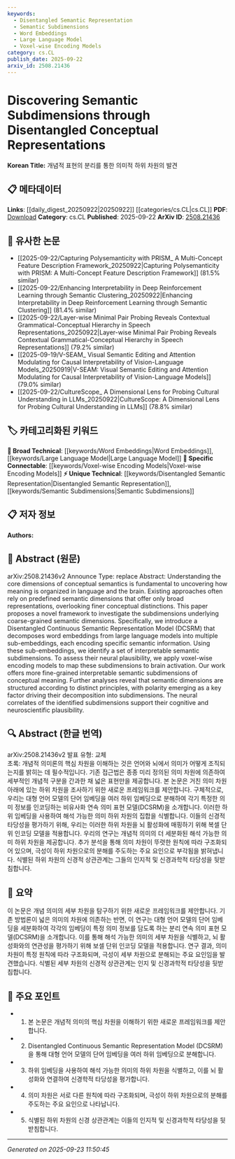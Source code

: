 ```yaml
---
keywords:
  - Disentangled Semantic Representation
  - Semantic Subdimensions
  - Word Embeddings
  - Large Language Model
  - Voxel-wise Encoding Models
category: cs.CL
publish_date: 2025-09-22
arxiv_id: 2508.21436
---
```


<!-- KEYWORD_LINKING_METADATA:
{
  "processed_timestamp": "2025-09-23T11:50:45.454293",
  "vocabulary_version": "1.0",
  "selected_keywords": [
    "Disentangled Semantic Representation",
    "Semantic Subdimensions",
    "Word Embeddings",
    "Large Language Model",
    "Voxel-wise Encoding Models"
  ],
  "rejected_keywords": [],
  "similarity_scores": {
    "Disentangled Semantic Representation": 0.78,
    "Semantic Subdimensions": 0.77,
    "Word Embeddings": 0.7,
    "Large Language Model": 0.72,
    "Voxel-wise Encoding Models": 0.75
  },
  "extraction_method": "AI_prompt_based",
  "budget_applied": true,
  "candidates_json": {
    "candidates": [
      {
        "surface": "Disentangled Continuous Semantic Representation Model",
        "canonical": "Disentangled Semantic Representation",
        "aliases": [
          "DCSRM"
        ],
        "category": "unique_technical",
        "rationale": "This model introduces a novel approach to decomposing semantic dimensions, which is central to the paper's contributions.",
        "novelty_score": 0.75,
        "connectivity_score": 0.68,
        "specificity_score": 0.82,
        "link_intent_score": 0.78
      },
      {
        "surface": "semantic subdimensions",
        "canonical": "Semantic Subdimensions",
        "aliases": [
          "subdimensions of semantics"
        ],
        "category": "unique_technical",
        "rationale": "The concept of semantic subdimensions is a key focus of the paper, offering a new perspective on semantic analysis.",
        "novelty_score": 0.7,
        "connectivity_score": 0.65,
        "specificity_score": 0.8,
        "link_intent_score": 0.77
      },
      {
        "surface": "word embeddings",
        "canonical": "Word Embeddings",
        "aliases": [
          "word vectors"
        ],
        "category": "broad_technical",
        "rationale": "Word embeddings are a fundamental component in the paper's methodology, linking to broader NLP concepts.",
        "novelty_score": 0.4,
        "connectivity_score": 0.85,
        "specificity_score": 0.6,
        "link_intent_score": 0.7
      },
      {
        "surface": "large language models",
        "canonical": "Large Language Model",
        "aliases": [
          "LLMs"
        ],
        "category": "broad_technical",
        "rationale": "Large language models are integral to the paper's framework, connecting to a wide range of NLP research.",
        "novelty_score": 0.3,
        "connectivity_score": 0.9,
        "specificity_score": 0.5,
        "link_intent_score": 0.72
      },
      {
        "surface": "voxel-wise encoding models",
        "canonical": "Voxel-wise Encoding Models",
        "aliases": [
          "voxel encoding"
        ],
        "category": "specific_connectable",
        "rationale": "These models are used to map semantic subdimensions to brain activation, linking neuroscience with computational models.",
        "novelty_score": 0.65,
        "connectivity_score": 0.7,
        "specificity_score": 0.78,
        "link_intent_score": 0.75
      }
    ],
    "ban_list_suggestions": [
      "semantic dimensions",
      "neural plausibility",
      "brain activation"
    ]
  },
  "decisions": [
    {
      "candidate_surface": "Disentangled Continuous Semantic Representation Model",
      "resolved_canonical": "Disentangled Semantic Representation",
      "decision": "linked",
      "scores": {
        "novelty": 0.75,
        "connectivity": 0.68,
        "specificity": 0.82,
        "link_intent": 0.78
      }
    },
    {
      "candidate_surface": "semantic subdimensions",
      "resolved_canonical": "Semantic Subdimensions",
      "decision": "linked",
      "scores": {
        "novelty": 0.7,
        "connectivity": 0.65,
        "specificity": 0.8,
        "link_intent": 0.77
      }
    },
    {
      "candidate_surface": "word embeddings",
      "resolved_canonical": "Word Embeddings",
      "decision": "linked",
      "scores": {
        "novelty": 0.4,
        "connectivity": 0.85,
        "specificity": 0.6,
        "link_intent": 0.7
      }
    },
    {
      "candidate_surface": "large language models",
      "resolved_canonical": "Large Language Model",
      "decision": "linked",
      "scores": {
        "novelty": 0.3,
        "connectivity": 0.9,
        "specificity": 0.5,
        "link_intent": 0.72
      }
    },
    {
      "candidate_surface": "voxel-wise encoding models",
      "resolved_canonical": "Voxel-wise Encoding Models",
      "decision": "linked",
      "scores": {
        "novelty": 0.65,
        "connectivity": 0.7,
        "specificity": 0.78,
        "link_intent": 0.75
      }
    }
  ]
}
-->

# Discovering Semantic Subdimensions through Disentangled Conceptual Representations

**Korean Title:** 개념적 표현의 분리를 통한 의미적 하위 차원의 발견

## 📋 메타데이터

**Links**: [[daily_digest_20250922|20250922]] [[categories/cs.CL|cs.CL]]
**PDF**: [Download](https://arxiv.org/pdf/2508.21436.pdf)
**Category**: cs.CL
**Published**: 2025-09-22
**ArXiv ID**: [2508.21436](https://arxiv.org/abs/2508.21436)

## 🔗 유사한 논문
- [[2025-09-22/Capturing Polysemanticity with PRISM_ A Multi-Concept Feature Description Framework_20250922|Capturing Polysemanticity with PRISM: A Multi-Concept Feature Description Framework]] (81.5% similar)
- [[2025-09-22/Enhancing Interpretability in Deep Reinforcement Learning through Semantic Clustering_20250922|Enhancing Interpretability in Deep Reinforcement Learning through Semantic Clustering]] (81.4% similar)
- [[2025-09-22/Layer-wise Minimal Pair Probing Reveals Contextual Grammatical-Conceptual Hierarchy in Speech Representations_20250922|Layer-wise Minimal Pair Probing Reveals Contextual Grammatical-Conceptual Hierarchy in Speech Representations]] (79.2% similar)
- [[2025-09-19/V-SEAM_ Visual Semantic Editing and Attention Modulating for Causal Interpretability of Vision-Language Models_20250919|V-SEAM: Visual Semantic Editing and Attention Modulating for Causal Interpretability of Vision-Language Models]] (79.0% similar)
- [[2025-09-22/CultureScope_ A Dimensional Lens for Probing Cultural Understanding in LLMs_20250922|CultureScope: A Dimensional Lens for Probing Cultural Understanding in LLMs]] (78.8% similar)

## 🏷️ 카테고리화된 키워드
**🧠 Broad Technical**: [[keywords/Word Embeddings|Word Embeddings]], [[keywords/Large Language Model|Large Language Model]]
**🔗 Specific Connectable**: [[keywords/Voxel-wise Encoding Models|Voxel-wise Encoding Models]]
**⚡ Unique Technical**: [[keywords/Disentangled Semantic Representation|Disentangled Semantic Representation]], [[keywords/Semantic Subdimensions|Semantic Subdimensions]]

## 📋 저자 정보

**Authors:** 

## 📄 Abstract (원문)

arXiv:2508.21436v2 Announce Type: replace 
Abstract: Understanding the core dimensions of conceptual semantics is fundamental to uncovering how meaning is organized in language and the brain. Existing approaches often rely on predefined semantic dimensions that offer only broad representations, overlooking finer conceptual distinctions. This paper proposes a novel framework to investigate the subdimensions underlying coarse-grained semantic dimensions. Specifically, we introduce a Disentangled Continuous Semantic Representation Model (DCSRM) that decomposes word embeddings from large language models into multiple sub-embeddings, each encoding specific semantic information. Using these sub-embeddings, we identify a set of interpretable semantic subdimensions. To assess their neural plausibility, we apply voxel-wise encoding models to map these subdimensions to brain activation. Our work offers more fine-grained interpretable semantic subdimensions of conceptual meaning. Further analyses reveal that semantic dimensions are structured according to distinct principles, with polarity emerging as a key factor driving their decomposition into subdimensions. The neural correlates of the identified subdimensions support their cognitive and neuroscientific plausibility.

## 🔍 Abstract (한글 번역)

arXiv:2508.21436v2 발표 유형: 교체  
초록: 개념적 의미론의 핵심 차원을 이해하는 것은 언어와 뇌에서 의미가 어떻게 조직되는지를 밝히는 데 필수적입니다. 기존 접근법은 종종 미리 정의된 의미 차원에 의존하여 세부적인 개념적 구분을 간과한 채 넓은 표현만을 제공합니다. 본 논문은 거친 의미 차원 아래에 있는 하위 차원을 조사하기 위한 새로운 프레임워크를 제안합니다. 구체적으로, 우리는 대형 언어 모델의 단어 임베딩을 여러 하위 임베딩으로 분해하여 각기 특정한 의미 정보를 인코딩하는 비유사화 연속 의미 표현 모델(DCSRM)을 소개합니다. 이러한 하위 임베딩을 사용하여 해석 가능한 의미 하위 차원의 집합을 식별합니다. 이들의 신경적 타당성을 평가하기 위해, 우리는 이러한 하위 차원을 뇌 활성화에 매핑하기 위해 복셀 단위 인코딩 모델을 적용합니다. 우리의 연구는 개념적 의미의 더 세분화된 해석 가능한 의미 하위 차원을 제공합니다. 추가 분석을 통해 의미 차원이 뚜렷한 원칙에 따라 구조화되어 있으며, 극성이 하위 차원으로의 분해를 주도하는 주요 요인으로 부각됨을 밝혀냅니다. 식별된 하위 차원의 신경적 상관관계는 그들의 인지적 및 신경과학적 타당성을 뒷받침합니다.

## 📝 요약

이 논문은 개념 의미의 세부 차원을 탐구하기 위한 새로운 프레임워크를 제안합니다. 기존 방법론이 넓은 의미의 차원에 의존하는 반면, 이 연구는 대형 언어 모델의 단어 임베딩을 세분화하여 각각의 임베딩이 특정 의미 정보를 담도록 하는 분리 연속 의미 표현 모델(DCSRM)을 소개합니다. 이를 통해 해석 가능한 의미의 세부 차원을 식별하고, 뇌 활성화와의 연관성을 평가하기 위해 보셀 단위 인코딩 모델을 적용합니다. 연구 결과, 의미 차원이 특정 원칙에 따라 구조화되며, 극성이 세부 차원으로 분해되는 주요 요인임을 발견했습니다. 식별된 세부 차원의 신경적 상관관계는 인지 및 신경과학적 타당성을 뒷받침합니다.

## 🎯 주요 포인트

- 1. 본 논문은 개념적 의미의 핵심 차원을 이해하기 위한 새로운 프레임워크를 제안합니다.
- 2. Disentangled Continuous Semantic Representation Model (DCSRM)을 통해 대형 언어 모델의 단어 임베딩을 여러 하위 임베딩으로 분해합니다.
- 3. 하위 임베딩을 사용하여 해석 가능한 의미의 하위 차원을 식별하고, 이를 뇌 활성화와 연결하여 신경학적 타당성을 평가합니다.
- 4. 의미 차원은 서로 다른 원칙에 따라 구조화되며, 극성이 하위 차원으로의 분해를 주도하는 주요 요인으로 나타납니다.
- 5. 식별된 하위 차원의 신경 상관관계는 이들의 인지적 및 신경과학적 타당성을 뒷받침합니다.


---

*Generated on 2025-09-23 11:50:45*